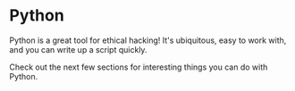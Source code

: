 # Python 

Python is a great tool for ethical hacking! It's ubiquitous, easy to work with, and you can write up a script quickly.

Check out the next few sections for interesting things you can do with Python.